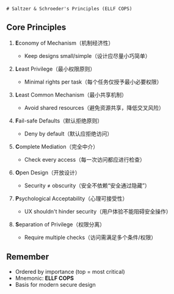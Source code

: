 	# Saltzer & Schroeder's Principles (ELLF COPS)

## Core Principles
1. **E**conomy of Mechanism（机制经济性）  
   - Keep designs small/simple（设计应尽量小巧简单）

2. **L**east Privilege（最小权限原则）  
   - Minimal rights per task（每个任务仅授予最小必要权限）

3. **L**east Common Mechanism（最小共享机制）  
   - Avoid shared resources（避免资源共享，降低交叉风险）

4. **F**ail-safe Defaults（默认拒绝原则）  
   - Deny by default（默认应拒绝访问）

5. **C**omplete Mediation（完全中介）  
   - Check every access（每一次访问都应进行检查）

6. **O**pen Design（开放设计）  
   - Security ≠ obscurity（安全不依赖“安全通过隐藏”）

7. **P**sychological Acceptability（心理可接受性）  
   - UX shouldn't hinder security（用户体验不能阻碍安全操作）

8. **S**eparation of Privilege（权限分离）  
   - Require multiple checks（访问需满足多个条件/权限）


## Remember  
- Ordered by importance (top = most critical)  
- Mnemonic: **ELLF COPS**  
- Basis for modern secure design  